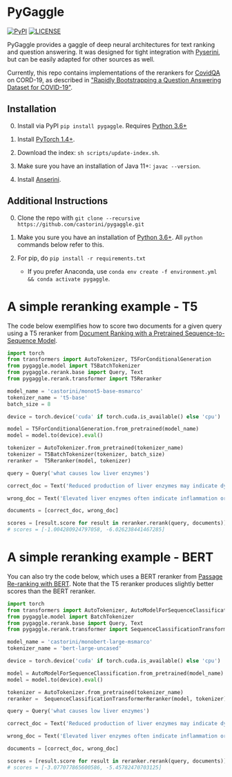 # PyGaggle

[![PyPI](https://img.shields.io/pypi/v/pygaggle?color=brightgreen)](https://pypi.org/project/pygaggle/)
[![LICENSE](https://img.shields.io/badge/license-Apache-blue.svg?style=flat)](https://www.apache.org/licenses/LICENSE-2.0)

PyGaggle provides a gaggle of deep neural architectures for text ranking and question answering.
It was designed for tight integration with [Pyserini](http://pyserini.io/), but can be easily adapted for other sources as well.

Currently, this repo contains implementations of the rerankers for [CovidQA](https://github.com/castorini/pygaggle/blob/master/data/) on CORD-19, as described in ["Rapidly Bootstrapping a Question Answering Dataset for COVID-19"](https://arxiv.org/abs/2004.11339).

## Installation

0. Install via PyPI `pip install pygaggle`. Requires [Python 3.6+](https://www.python.org/downloads/)

0. Install [PyTorch 1.4+](http://pytorch.org/).

0. Download the index: `sh scripts/update-index.sh`.

0. Make sure you have an installation of Java 11+: `javac --version`.

0. Install [Anserini](https://github.com/castorini/anserini).

## Additional Instructions

0. Clone the repo with `git clone --recursive https://github.com/castorini/pygaggle.git`

0. Make you sure you have an installation of [Python 3.6+](https://www.python.org/downloads/). All `python` commands below refer to this.

0. For pip, do `pip install -r requirements.txt`
    * If you prefer Anaconda, use `conda env create -f environment.yml && conda activate pygaggle`.


# A simple reranking example - T5
The code below exemplifies how to score two documents for a given query using a T5 reranker from [Document Ranking with a Pretrained
Sequence-to-Sequence Model](https://arxiv.org/pdf/2003.06713.pdf).
```python
import torch
from transformers import AutoTokenizer, T5ForConditionalGeneration
from pygaggle.model import T5BatchTokenizer
from pygaggle.rerank.base import Query, Text
from pygaggle.rerank.transformer import T5Reranker

model_name = 'castorini/monot5-base-msmarco'
tokenizer_name = 't5-base'
batch_size = 8

device = torch.device('cuda' if torch.cuda.is_available() else 'cpu')

model = T5ForConditionalGeneration.from_pretrained(model_name)
model = model.to(device).eval()

tokenizer = AutoTokenizer.from_pretrained(tokenizer_name)
tokenizer = T5BatchTokenizer(tokenizer, batch_size)
reranker =  T5Reranker(model, tokenizer)

query = Query('what causes low liver enzymes')

correct_doc = Text('Reduced production of liver enzymes may indicate dysfunction of the liver. This article explains the causes and symptoms of low liver enzymes. Scroll down to know how the production of the enzymes can be accelerated.')

wrong_doc = Text('Elevated liver enzymes often indicate inflammation or damage to cells in the liver. Inflamed or injured liver cells leak higher than normal amounts of certain chemicals, including liver enzymes, into the bloodstream, elevating liver enzymes on blood tests.')

documents = [correct_doc, wrong_doc]

scores = [result.score for result in reranker.rerank(query, documents)]
# scores = [-1.004280924797058, -6.026238441467285]
```

# A simple reranking example - BERT
You can also try the code below, which uses a BERT reranker from [Passage Re-ranking with BERT](https://arxiv.org/pdf/1901.04085.pdf).
Note that the T5 reranker produces slightly better scores than the BERT reranker.
```python
import torch
from transformers import AutoTokenizer, AutoModelForSequenceClassification
from pygaggle.model import BatchTokenizer
from pygaggle.rerank.base import Query, Text
from pygaggle.rerank.transformer import SequenceClassificationTransformerReranker

model_name = 'castorini/monobert-large-msmarco'
tokenizer_name = 'bert-large-uncased'

device = torch.device('cuda' if torch.cuda.is_available() else 'cpu')

model = AutoModelForSequenceClassification.from_pretrained(model_name)
model = model.to(device).eval()

tokenizer = AutoTokenizer.from_pretrained(tokenizer_name)
reranker =  SequenceClassificationTransformerReranker(model, tokenizer)

query = Query('what causes low liver enzymes')

correct_doc = Text('Reduced production of liver enzymes may indicate dysfunction of the liver. This article explains the causes and symptoms of low liver enzymes. Scroll down to know how the production of the enzymes can be accelerated.')

wrong_doc = Text('Elevated liver enzymes often indicate inflammation or damage to cells in the liver. Inflamed or injured liver cells leak higher than normal amounts of certain chemicals, including liver enzymes, into the bloodstream, elevating liver enzymes on blood tests.')

documents = [correct_doc, wrong_doc]

scores = [result.score for result in reranker.rerank(query, documents)]
# scores = [-3.077077865600586, -5.45782470703125]
```
